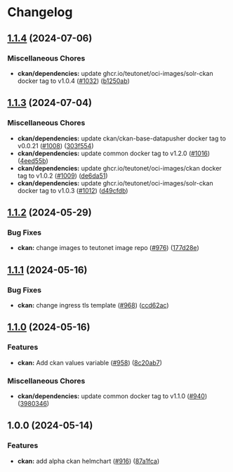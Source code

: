 # Changelog

## [1.1.4](https://github.com/teutonet/teutonet-helm-charts/compare/ckan-v1.1.3...ckan-v1.1.4) (2024-07-06)


### Miscellaneous Chores

* **ckan/dependencies:** update ghcr.io/teutonet/oci-images/solr-ckan docker tag to v1.0.4 ([#1032](https://github.com/teutonet/teutonet-helm-charts/issues/1032)) ([b1250ab](https://github.com/teutonet/teutonet-helm-charts/commit/b1250ab6cae71427da7d533c8786e51f28d8d57c))

## [1.1.3](https://github.com/teutonet/teutonet-helm-charts/compare/ckan-v1.1.2...ckan-v1.1.3) (2024-07-04)


### Miscellaneous Chores

* **ckan/dependencies:** update ckan/ckan-base-datapusher docker tag to v0.0.21 ([#1008](https://github.com/teutonet/teutonet-helm-charts/issues/1008)) ([303f554](https://github.com/teutonet/teutonet-helm-charts/commit/303f554594ecd465ddb771c1761245a691063eb7))
* **ckan/dependencies:** update common docker tag to v1.2.0 ([#1016](https://github.com/teutonet/teutonet-helm-charts/issues/1016)) ([4eed55b](https://github.com/teutonet/teutonet-helm-charts/commit/4eed55b59495cda6f523b4270e2d484853eb02cd))
* **ckan/dependencies:** update ghcr.io/teutonet/oci-images/ckan docker tag to v1.0.2 ([#1009](https://github.com/teutonet/teutonet-helm-charts/issues/1009)) ([de6da51](https://github.com/teutonet/teutonet-helm-charts/commit/de6da517b7af07a98b6817e0457c6e64109c5516))
* **ckan/dependencies:** update ghcr.io/teutonet/oci-images/solr-ckan docker tag to v1.0.3 ([#1012](https://github.com/teutonet/teutonet-helm-charts/issues/1012)) ([d49cfdb](https://github.com/teutonet/teutonet-helm-charts/commit/d49cfdb6c8c9745b393f8e027e0ac52d219d4e48))

## [1.1.2](https://github.com/teutonet/teutonet-helm-charts/compare/ckan-v1.1.1...ckan-v1.1.2) (2024-05-29)


### Bug Fixes

* **ckan:** change images to teutonet image repo ([#976](https://github.com/teutonet/teutonet-helm-charts/issues/976)) ([177d28e](https://github.com/teutonet/teutonet-helm-charts/commit/177d28e34bfa8d41192ef927976e5c3f1e592b78))

## [1.1.1](https://github.com/teutonet/teutonet-helm-charts/compare/ckan-v1.1.0...ckan-v1.1.1) (2024-05-16)


### Bug Fixes

* **ckan:** change ingress tls template ([#968](https://github.com/teutonet/teutonet-helm-charts/issues/968)) ([ccd62ac](https://github.com/teutonet/teutonet-helm-charts/commit/ccd62aca21be53595d398b1ef69bdf3f3bdb8679))

## [1.1.0](https://github.com/teutonet/teutonet-helm-charts/compare/ckan-v1.0.0...ckan-v1.1.0) (2024-05-16)


### Features

* **ckan:** Add ckan values variable ([#958](https://github.com/teutonet/teutonet-helm-charts/issues/958)) ([8c20ab7](https://github.com/teutonet/teutonet-helm-charts/commit/8c20ab74ba33cd297d425396cc6bbcf9b1b5c2ed))


### Miscellaneous Chores

* **ckan/dependencies:** update common docker tag to v1.1.0 ([#940](https://github.com/teutonet/teutonet-helm-charts/issues/940)) ([3980346](https://github.com/teutonet/teutonet-helm-charts/commit/39803463fbecbc84ccbb70cb50e96ff94df5642f))

## 1.0.0 (2024-05-14)


### Features

* **ckan:** add alpha ckan helmchart ([#916](https://github.com/teutonet/teutonet-helm-charts/issues/916)) ([87a1fca](https://github.com/teutonet/teutonet-helm-charts/commit/87a1fcaedf3817f92c63b81a4f9dfbff8f65d9fc))
